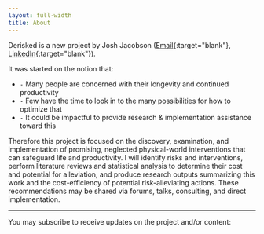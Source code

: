 ```yaml
---
layout: full-width
title: About
---
```


Derisked is a new project by Josh Jacobson ([Email](mailto:Josh@Derisked.org){:target="blank"}, [LinkedIn](https://www.linkedin.com/in/joshmjacobson/){:target="blank"}).

It was started on the notion that:

* `-` Many people are concerned with their longevity and continued productivity
* `-` Few have the time to look in to the many possibilities for how to optimize that
* `-` It could be impactful to provide research & implementation assistance toward this

Therefore this project is focused on the discovery, examination, and implementation of promising, neglected physical-world interventions that can safeguard life and productivity. I will identify risks and interventions, perform literature reviews and statistical analysis to determine their cost and potential for alleviation, and produce research outputs summarizing this work and the cost-efficiency of potential risk-alleviating actions. These recommendations may be shared via forums, talks, consulting, and direct implementation.

---

You may subscribe to receive updates on the project and/or content:
<br><br> 
<div class="ml-form-embed"  data-account="3133918:b9d3e1c7g7"  data-form="4050427:e6c4k0">
</div>